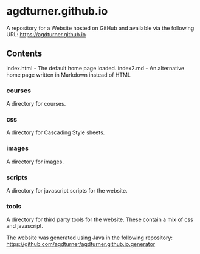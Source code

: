 # agdturner.github.io
A repository for a Website hosted on GitHub and available via the following URL:
https://agdturner.github.io

## Contents
index.html - The default home page loaded.
index2.md - An alternative home page written in Markdown instead of HTML
### courses
A directory for courses.
### css
A directory for Cascading Style sheets.
### images
A directory for images.
### scripts
A directory for javascript scripts for the website.
### tools
A directory for third party tools for the website. These contain a mix of css and javascript.


The website was generated using Java in the following repository:
https://github.com/agdturner/agdturner.github.io.generator


